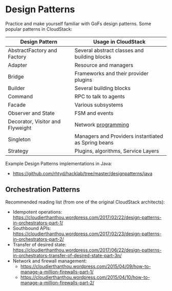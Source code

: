 # Design Patterns

Practice and make yourself familiar with GoFs design patterns. Some popular
patterns in CloudStack:

| Design Pattern | Usage in CloudStack |
| --- | --- |
| AbstractFactory and Factory | Several abstract classes and building blocks |
| Adapter | Resource and managers |
| Bridge | Frameworks and their provider plugins |
| Builder | Several building blocks |
| Command | RPC to talk to agents |
| Facade | Various subsystems |
| Observer and State | FSM and events |
| Decorator, Visitor and Flyweight | Network [programming](https://cwiki.apache.org/confluence/display/CLOUDSTACK/Refactoring+Redundant+Virtual+Router+Implementation) |
| Singleton | Managers and Providers instantiated as Spring beans |
| Strategy | Plugins, algorithms, Service Layers |

Example Design Patterns implementations in Java:
- https://github.com/rhtyd/hacklab/tree/master/designpatterns/java

## Orchestration Patterns

Recommended reading list (from one of the original CloudStack architects):
- Idempotent operations: https://cloudierthanthou.wordpress.com/2017/02/22/design-patterns-in-orchestrators-part-1/
- Southbound APIs: https://cloudierthanthou.wordpress.com/2017/02/23/design-patterns-in-orchestrators-part-2/
- Transfer of desired state: https://cloudierthanthou.wordpress.com/2017/06/22/design-patterns-in-orchestrators-transfer-of-desired-state-part-3n/
- Network and firewall management:
  - https://cloudierthanthou.wordpress.com/2015/04/09/how-to-manage-a-million-firewalls-part-1/
  - https://cloudierthanthou.wordpress.com/2015/04/10/how-to-manage-a-million-firewalls-part-2/
